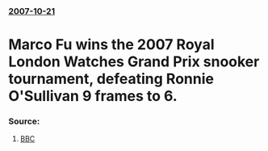 ### [2007-10-21](/news/2007/10/21/index.md)

#  Marco Fu wins the 2007 Royal London Watches Grand Prix snooker tournament, defeating Ronnie O'Sullivan 9 frames to 6. 




### Source:

1. [BBC](http://news.bbc.co.uk/sport1/hi/other_sports/snooker/7055652.stm)

